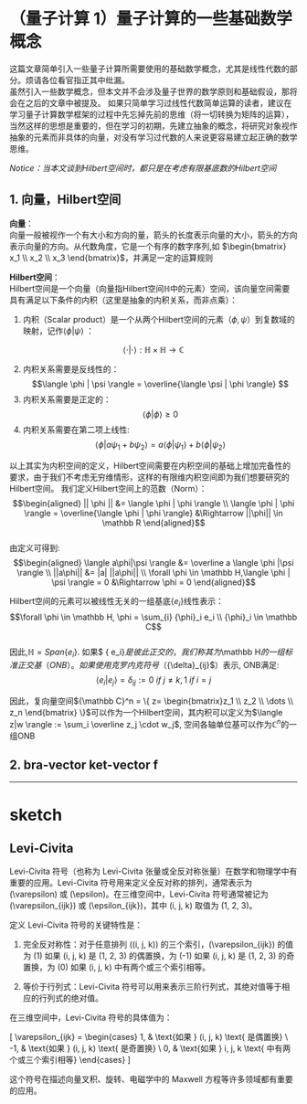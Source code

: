 # （量子计算 1）量子计算的一些基础数学概念  
这篇文章简单引入一些量子计算所需要使用的基础数学概念，尤其是线性代数的部分。烦请各位看官指正其中纰漏。  
虽然引入一些数学概念，但本文并不会涉及量子世界的数学原则和基础假设，那将会在之后的文章中被提及。
如果只简单学习过线性代数简单运算的读者，建议在学习量子计算数学框架的过程中先忘掉先前的思维（将一切转换为矩阵的运算），当然这样的思想是重要的，但在学习的初期，先建立抽象的概念，将研究对象视作抽象的元素而非具体的向量，对没有学习过代数的人来说更容易建立起正确的数学思维。
  
*Notice：当本文谈到Hilbert空间时，都只是在考虑有限基底数的Hilbert空间*    

## 1. 向量，Hilbert空间    
**向量**：  
向量一般被视作一个有大小和方向的量，箭头的长度表示向量的大小，箭头的方向表示向量的方向。从代数角度，它是一个有序的数字序列,如 $\begin{bmatrix} x_1 \\ x_2 \\ x_3 \end{bmatrix}$，并满足一定的运算规则  

**Hilbert空间**：  
Hilbert空间是一个向量（向量指Hilbert空间$\mathbb H$中的元素）空间，该向量空间需要具有满足以下条件的内积（这里是抽象的内积关系，而非点乘）：  
1. 内积（Scalar product）是一个从两个Hilbert空间的元素$（\phi,\psi）$到复数域的映射，记作$\langle \phi | \psi \rangle$ ：   

$$ \langle \cdot | \cdot \rangle : \mathbb H \times \mathbb H \rightarrow \mathbb C 
$$

2. 内积关系需要是反线性的： 
$$\langle \phi | \psi \rangle = \overline{\langle \psi | \phi \rangle} $$  
3. 内积关系需要是正定的：
$$
\langle \phi | \phi \rangle \ge 0
$$
4. 内积关系需要在第二项上线性: 
$$
\langle \phi | a{\psi}_1+b{\psi}_2 \rangle = a\langle \phi | {\psi}_1 \rangle + b\langle \phi | {\psi}_2 \rangle
$$

以上其实为内积空间的定义，Hilbert空间需要在内积空间的基础上增加完备性的要求，由于我们不考虑无穷维情形，这样的有限维内积空间即为我们想要研究的Hilbert空间。
我们定义Hilbert空间上的范数（Norm）：
$$\begin{aligned}   
|| \phi || &= \langle \phi | \phi \rangle \\
\langle \phi | \phi \rangle = \overline{\langle \phi | \phi \rangle} &\Rightarrow ||\phi|| \in \mathbb R 
\end{aligned}$$  
由定义可得到: 
$$\begin{aligned}  
\langle a\phi|\psi \rangle &= \overline a \langle \phi |\psi \rangle \\
||a\phi|| &= |a| ||a\phi|| \\ 
\forall \phi \in \mathbb H,\langle \phi | \psi \rangle = 0 &\Rightarrow \phi = 0  
\end{aligned}$$  

Hilbert空间的元素可以被线性无关的一组基底$\{ e_i\}$线性表示：
$$\forall \phi \in \mathbb H, \phi = \sum_{i} {\phi}_i e_i \\ {\phi}_i \in \mathbb C$$  
因此,$\mathbb H = Span \{ e_i\}$. 如果$ \{ e_i\}$是彼此正交的，我们称其为$\mathbb H$的一组标准正交基（ONB）。 如果使用克罗内克符号（${\delta}_{ij}$）表示, ONB满足:
$$
\langle e_i| e_j\rangle = {\delta}_{ij} := 0 \ if  \ j \neq k , 1 \ if \ i = j
$$

因此，复向量空间${\mathbb C}^n = \{ z= \begin{bmatrix}z_1 \\ z_2 \\ \dots \\ z_n \end{bmatrix}  \}$可以作为一个Hilbert空间，其内积可以定义为$\langle z|w \rangle := \sum_i \overline z_j \cdot w_j$, 空间各轴单位基可以作为${\mathbb C}^n$的一组ONB  

## 2. bra-vector ket-vector f



--- 
# sketch 
## Levi-Civita
Levi-Civita 符号（也称为 Levi-Civita 张量或全反对称张量）在数学和物理学中有重要的应用。Levi-Civita 符号用来定义全反对称的排列，通常表示为 \(\varepsilon\) 或 \(\epsilon\)。在三维空间中，Levi-Civita 符号通常被记为 \(\varepsilon_{ijk}\) 或 \(\epsilon_{ijk}\)，其中 \(i, j, k\) 取值为 \(1, 2, 3\)。

定义 Levi-Civita 符号的关键特性是：

1. 完全反对称性：对于任意排列 \((i, j, k)\) 的三个索引，\(\varepsilon_{ijk}\) 的值为 \(1\) 如果 \(i, j, k\) 是 \(1, 2, 3\) 的偶置换，为 \(-1\) 如果 \(i, j, k\) 是 \(1, 2, 3\) 的奇置换，为 \(0\) 如果 \(i, j, k\) 中有两个或三个索引相等。

2. 等价于行列式：Levi-Civita 符号可以用来表示三阶行列式，其绝对值等于相应的行列式的绝对值。

在三维空间中，Levi-Civita 符号的具体值为：

\[
\varepsilon_{ijk} = 
\begin{cases} 
1, & \text{如果 } (i, j, k) \text{ 是偶置换} \\
-1, & \text{如果 } (i, j, k) \text{ 是奇置换} \\
0, & \text{如果 } i, j, k \text{ 中有两个或三个索引相等}
\end{cases}
\]

这个符号在描述向量叉积、旋转、电磁学中的 Maxwell 方程等许多领域都有重要的应用。

